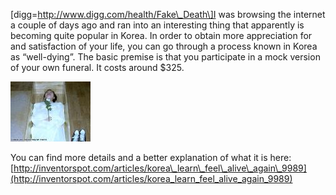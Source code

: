 \[digg=http://www.digg.com/health/Fake\_Death\]I was browsing the internet a couple of days ago and ran into an interesting thing that apparently is becoming quite popular in Korea. In order to obtain more appreciation for and satisfaction of your life, you can go through a process known in Korea as “well-dying”. The basic premise is that you participate in a mock version of your own funeral. It costs around $325.

[![Mock Funeral](artmockfuneralhoap.thumbnail.jpg)](https://i0.wp.com/alexseifert.wordpress.com/wp-content/uploads/2008/01/artmockfuneralhoap.jpg "Mock Funeral")

You can find more details and a better explanation of what it is here: [http://inventorspot.com/articles/korea\_learn\_feel\_alive\_again\_9989](http://inventorspot.com/articles/korea_learn_feel_alive_again_9989)